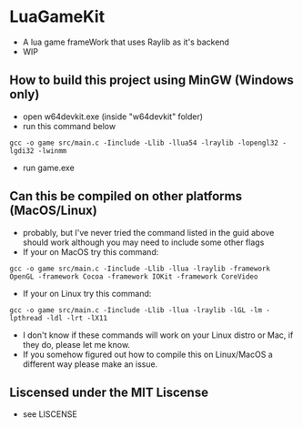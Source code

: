 # LuaGameKit

- A lua game frameWork that uses Raylib as it's backend
- WIP


## How to build this project using MinGW (Windows only)

- open w64devkit.exe (inside "w64devkit" folder)
- run this command below

```
gcc -o game src/main.c -Iinclude -Llib -llua54 -lraylib -lopengl32 -lgdi32 -lwinmm
```

- run game.exe

## Can this be compiled on other platforms (MacOS/Linux)

- probably, but I've never tried the command listed in the guid above should work although you may need to include some other flags
- If your on MacOS try this command:

```
gcc -o game src/main.c -Iinclude -Llib -llua -lraylib -framework OpenGL -framework Cocoa -framework IOKit -framework CoreVideo
```

- If your on Linux try this command:

```
gcc -o game src/main.c -Iinclude -Llib -llua -lraylib -lGL -lm -lpthread -ldl -lrt -lX11
```

- I don't know if these commands will work on your Linux distro or Mac, if they do, please let me know.
- If you somehow figured out how to compile this on Linux/MacOS a different way please make an issue.

## Liscensed under the MIT Liscense
- see LISCENSE